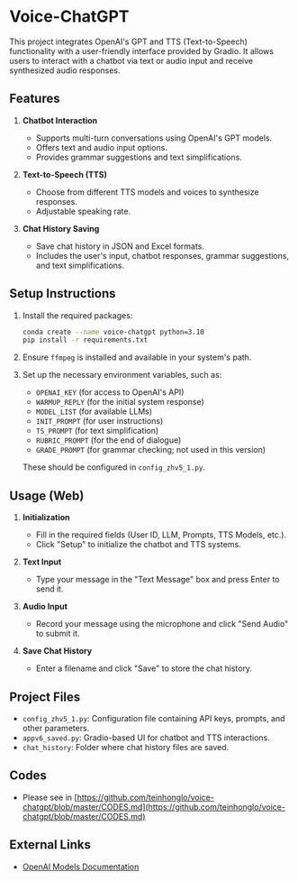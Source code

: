 # Voice-ChatGPT

This project integrates OpenAI's GPT and TTS (Text-to-Speech) functionality with a user-friendly interface provided by Gradio. It allows users to interact with a chatbot via text or audio input and receive synthesized audio responses.

## Features

1. **Chatbot Interaction**
   - Supports multi-turn conversations using OpenAI's GPT models.
   - Offers text and audio input options.
   - Provides grammar suggestions and text simplifications.

2. **Text-to-Speech (TTS)**
   - Choose from different TTS models and voices to synthesize responses.
   - Adjustable speaking rate.

3. **Chat History Saving**
   - Save chat history in JSON and Excel formats.
   - Includes the user's input, chatbot responses, grammar suggestions, and text simplifications.

## Setup Instructions

1. Install the required packages:
   ```bash
   conda create --name voice-chatgpt python=3.10
   pip install -r requirements.txt
   ```

2. Ensure `ffmpeg` is installed and available in your system's path.

3. Set up the necessary environment variables, such as:
   - `OPENAI_KEY` (for access to OpenAI's API)
   - `WARMUP_REPLY` (for the initial system response)
   - `MODEL_LIST` (for available LLMs)
   - `INIT_PROMPT` (for user instructions)
   - `TS_PROMPT` (for text simplification)
   - `RUBRIC_PROMPT` (for the end of dialogue)
   - `GRADE_PROMPT` (for grammar checking; not used in this version)

   These should be configured in `config_zhv5_1.py`.

## Usage (Web)

1. **Initialization**
   - Fill in the required fields (User ID, LLM, Prompts, TTS Models, etc.).
   - Click "Setup" to initialize the chatbot and TTS systems.

2. **Text Input**
   - Type your message in the "Text Message" box and press Enter to send it.
   
3. **Audio Input**
   - Record your message using the microphone and click "Send Audio" to submit it.

4. **Save Chat History**
   - Enter a filename and click "Save" to store the chat history.

## Project Files

- `config_zhv5_1.py`: Configuration file containing API keys, prompts, and other parameters.
- `appv6_saved.py`: Gradio-based UI for chatbot and TTS interactions.
- `chat_history`: Folder where chat history files are saved.

## Codes
- Please see in [https://github.com/teinhonglo/voice-chatgpt/blob/master/CODES.md](https://github.com/teinhonglo/voice-chatgpt/blob/master/CODES.md)

## External Links

- [OpenAI Models Documentation](https://platform.openai.com/docs/models)
